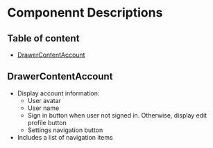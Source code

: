 # Componennt Descriptions

## Table of content

- [DrawerContentAccount](#drawercontentaccount)

## DrawerContentAccount
- Display account information:
  - User avatar
  - User name
  - Sign in button when user not signed in. Otherwise, display edit profile button
  - Settings navigation button
- Includes a list of navigation items